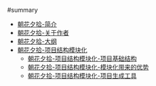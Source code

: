 #summary

* [朝花夕拾-简介](README.md)
* [朝花夕拾-关于作者](ABOUTME.md)
* [朝花夕拾-大纲](book/dbp@d-outline.md)
* [朝花夕拾-项目结构模块化](book/dbp@d-chapter1.md)
    * [朝花夕拾-项目结构模块化-项目基础结构]()
    * [朝花夕拾-项目结构模块化-模块化带来的优势]()
    * [朝花夕拾-项目结构模块化-项目生成工具]()